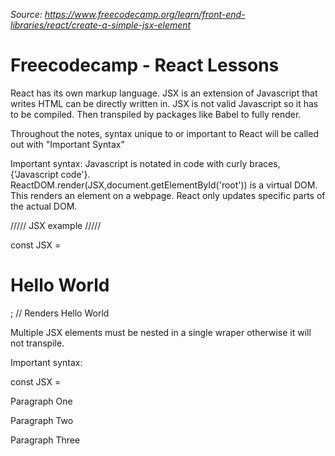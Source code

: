 *Source: https://www.freecodecamp.org/learn/front-end-libraries/react/create-a-simple-jsx-element*

# Freecodecamp - React Lessons

React has its own markup language.  JSX is an extension of Javascript that writes HTML can be directly written in.  JSX is not valid Javascript so it has to be compiled.  Then transpiled by packages like Babel to fully render.

Throughout the notes, syntax unique to or important to React will be called out with "Important Syntax"

Important syntax:
Javascript is notated in code with curly braces, {'Javascript code'}.  
ReactDOM.render(JSX,document.getElementById('root')) is a virtual DOM.  This renders an element on a webpage. React only updates specific parts of the actual DOM.

///// JSX example /////

const JSX = <h1>Hello World</h1>;  // Renders Hello World


Multiple JSX elements must be nested in a single wraper otherwise it will not transpile.

Important syntax:

const JSX = 
<div>
  <p>Paragraph One</p>
  <p>Paragraph Two</p>
  <p>Paragraph Three</p>
</div>

